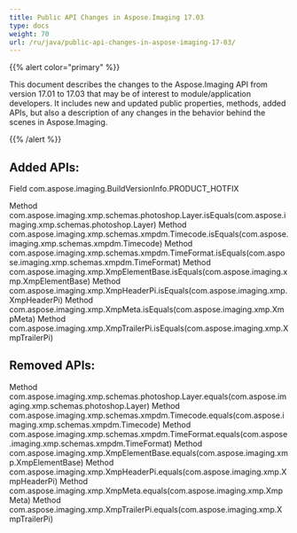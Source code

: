 ```yaml
---
title: Public API Changes in Aspose.Imaging 17.03
type: docs
weight: 70
url: /ru/java/public-api-changes-in-aspose-imaging-17-03/
---
```


{{% alert color="primary" %}} 

This document describes the changes to the Aspose.Imaging API from version 17.01 to 17.03 that may be of interest to module/application developers. It includes new and updated public properties, methods, added APIs, but also a description of any changes in the behavior behind the scenes in Aspose.Imaging.

{{% /alert %}} 
## **Added APIs:**
Field com.aspose.imaging.BuildVersionInfo.PRODUCT_HOTFIX

Method com.aspose.imaging.xmp.schemas.photoshop.Layer.isEquals(com.aspose.imaging.xmp.schemas.photoshop.Layer)
Method com.aspose.imaging.xmp.schemas.xmpdm.Timecode.isEquals(com.aspose.imaging.xmp.schemas.xmpdm.Timecode)
Method com.aspose.imaging.xmp.schemas.xmpdm.TimeFormat.isEquals(com.aspose.imaging.xmp.schemas.xmpdm.TimeFormat)
Method com.aspose.imaging.xmp.XmpElementBase.isEquals(com.aspose.imaging.xmp.XmpElementBase)
Method com.aspose.imaging.xmp.XmpHeaderPi.isEquals(com.aspose.imaging.xmp.XmpHeaderPi)
Method com.aspose.imaging.xmp.XmpMeta.isEquals(com.aspose.imaging.xmp.XmpMeta)
Method com.aspose.imaging.xmp.XmpTrailerPi.isEquals(com.aspose.imaging.xmp.XmpTrailerPi)
## **Removed APIs:**
Method com.aspose.imaging.xmp.schemas.photoshop.Layer.equals(com.aspose.imaging.xmp.schemas.photoshop.Layer)
Method com.aspose.imaging.xmp.schemas.xmpdm.Timecode.equals(com.aspose.imaging.xmp.schemas.xmpdm.Timecode)
Method com.aspose.imaging.xmp.schemas.xmpdm.TimeFormat.equals(com.aspose.imaging.xmp.schemas.xmpdm.TimeFormat)
Method com.aspose.imaging.xmp.XmpElementBase.equals(com.aspose.imaging.xmp.XmpElementBase)
Method com.aspose.imaging.xmp.XmpHeaderPi.equals(com.aspose.imaging.xmp.XmpHeaderPi)
Method com.aspose.imaging.xmp.XmpMeta.equals(com.aspose.imaging.xmp.XmpMeta)
Method com.aspose.imaging.xmp.XmpTrailerPi.equals(com.aspose.imaging.xmp.XmpTrailerPi)
